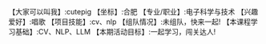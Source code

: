 【大家可以叫我】:cutepig
【坐标】:合肥
【专业/职业】:电子科学与技术
【兴趣爱好】:唱歌
【项目技能】:cv、nlp
【组队情况】:未组队，快来一起!
【本课程学习基础】:CV、NLP、LLM
【本期活动目标】:一起学习，闯关达人!